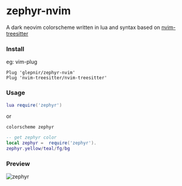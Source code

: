 # zephyr-nvim
A dark neovim colorscheme written in lua and syntax based on
[nvim-treesitter](https://github.com/nvim-treesitter/nvim-treesitter)

### Install

eg: vim-plug
```vim
Plug 'glepnir/zephyr-nvim'
Plug 'nvim-treesitter/nvim-treesitter'
```

### Usage

```lua
lua require('zephyr')
```
or

```vim
colorscheme zephyr
```

```lua
-- get zephyr color
local zephyr =  require('zephyr').
zephyr.yellow/teal/fg/bg
```
### Preview

![zephyr](https://user-images.githubusercontent.com/41671631/110207650-e291ee80-7ebf-11eb-813d-305fee299322.png)
